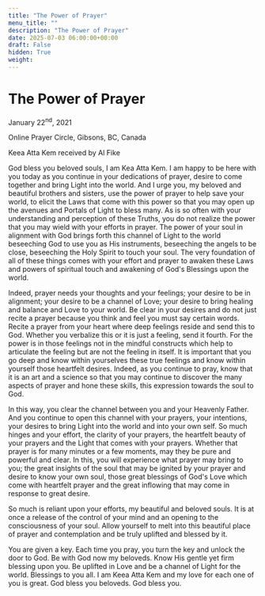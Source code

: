 ```yaml
---
title: "The Power of Prayer"
menu_title: ""
description: "The Power of Prayer"
date: 2025-07-03 06:00:00+00:00
draft: False
hidden: True
weight:
---
```

# The Power of Prayer

January 22<sup>nd</sup>, 2021

Online Prayer Circle, Gibsons, BC, Canada

Keea Atta Kem received by Al Fike

God bless you beloved souls, I am Kea Atta Kem. I am happy to be here with you today as you continue in your dedications of prayer, desire to come together and bring Light into the world. And I urge you, my beloved and beautiful brothers and sisters, use the power of prayer to help save your world, to elicit the Laws that come with this power so that you may open up the avenues and Portals of Light to bless many. As is so often with your understanding and perception of these Truths, you do not realize the power that you may wield with your efforts in prayer. The power of your soul in alignment with God brings forth this channel of Light to the world beseeching God to use you as His instruments, beseeching the angels to be close, beseeching the Holy Spirit to touch your soul. The very foundation of all of these things comes with your effort and prayer to awaken these Laws and powers of spiritual touch and awakening of God's Blessings upon the world.

Indeed, prayer needs your thoughts and your feelings; your desire to be in alignment; your desire to be a channel of Love; your desire to bring healing and balance and Love to your world. Be clear in your desires and do not just recite a prayer because you think and feel you must say certain words. Recite a prayer from your heart where deep feelings reside and send this to God. Whether you verbalize this or it is just a feeling, send it fourth. For the power is in those feelings not in the mindful constructs which help to articulate the feeling but are not the feeling in itself. It is important that you go deep and know within yourselves these true feelings and know within yourself those heartfelt desires. Indeed, as you continue to pray, know that it is an art and a science so that you may continue to discover the many aspects of prayer and hone these skills, this expression towards the soul to God.

In this way, you clear the channel between you and your Heavenly Father. And you continue to open this channel with your prayers, your intentions, your desires to bring Light into the world and into your own self. So much hinges and your effort, the clarity of your prayers, the heartfelt beauty of your prayers and the Light that comes with your prayers. Whether that prayer is for many minutes or a few moments, may they be pure and powerful and clear. In this, you will experience what prayer may bring to you; the great insights of the soul that may be ignited by your prayer and desire to know your own soul, those great blessings of God's Love which come with heartfelt prayer and the great inflowing that may come in response to great desire.

So much is reliant upon your efforts, my beautiful and beloved souls. It is at once a release of the control of your mind and an opening to the consciousness of your soul. Allow yourself to melt into this beautiful place of prayer and contemplation and be truly uplifted and blessed by it.

You are given a key. Each time you pray, you turn the key and unlock the door to God. Be with God now my beloveds. Know His gentle yet firm blessing upon you. Be uplifted in Love and be a channel of Light for the world. Blessings to you all. I am Keea Atta Kem and my love for each one of you is great. God bless you beloveds. God bless you.
